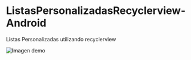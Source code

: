# ListasPersonalizadasRecyclerview-Android
Listas Personalizadas utilizando recyclerview

![Imagen demo](https://github.com/Chacach/ListasPersonalizadasRecyclerview-Android/blob/master/demo.jpg)
